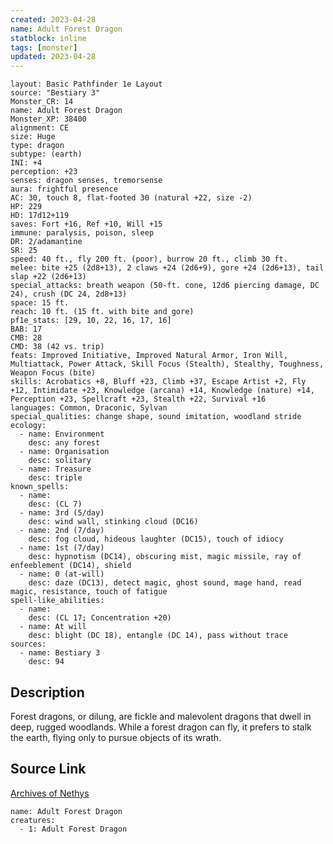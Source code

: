 ```yaml
---
created: 2023-04-28
name: Adult Forest Dragon
statblock: inline
tags: [monster]
updated: 2023-04-28
---
```

```statblock
layout: Basic Pathfinder 1e Layout
source: "Bestiary 3"
Monster_CR: 14
name: Adult Forest Dragon
Monster_XP: 38400
alignment: CE
size: Huge
type: dragon
subtype: (earth)
INI: +4
perception: +23
senses: dragon senses, tremorsense
aura: frightful presence
AC: 30, touch 8, flat-footed 30 (natural +22, size -2)
HP: 229
HD: 17d12+119
saves: Fort +16, Ref +10, Will +15
immune: paralysis, poison, sleep
DR: 2/adamantine
SR: 25
speed: 40 ft., fly 200 ft. (poor), burrow 20 ft., climb 30 ft.
melee: bite +25 (2d8+13), 2 claws +24 (2d6+9), gore +24 (2d6+13), tail slap +22 (2d6+13)
special_attacks: breath weapon (50-ft. cone, 12d6 piercing damage, DC 24), crush (DC 24, 2d8+13)
space: 15 ft.
reach: 10 ft. (15 ft. with bite and gore)
pf1e_stats: [29, 10, 22, 16, 17, 16]
BAB: 17
CMB: 28
CMD: 38 (42 vs. trip)
feats: Improved Initiative, Improved Natural Armor, Iron Will, Multiattack, Power Attack, Skill Focus (Stealth), Stealthy, Toughness, Weapon Focus (bite)
skills: Acrobatics +8, Bluff +23, Climb +37, Escape Artist +2, Fly +12, Intimidate +23, Knowledge (arcana) +14, Knowledge (nature) +14, Perception +23, Spellcraft +23, Stealth +22, Survival +16
languages: Common, Draconic, Sylvan
special_qualities: change shape, sound imitation, woodland stride
ecology:
  - name: Environment
    desc: any forest
  - name: Organisation
    desc: solitary
  - name: Treasure
    desc: triple
known_spells:
  - name:
    desc: (CL 7)
  - name: 3rd (5/day)
    desc: wind wall, stinking cloud (DC16)
  - name: 2nd (7/day)
    desc: fog cloud, hideous laughter (DC15), touch of idiocy
  - name: 1st (7/day)
    desc: hypnotism (DC14), obscuring mist, magic missile, ray of enfeeblement (DC14), shield
  - name: 0 (at-will)
    desc: daze (DC13), detect magic, ghost sound, mage hand, read magic, resistance, touch of fatigue
spell-like_abilities:
  - name:
    desc: (CL 17; Concentration +20)
  - name: At will
    desc: blight (DC 18), entangle (DC 14), pass without trace
sources:
  - name: Bestiary 3
    desc: 94
```
## Description
Forest dragons, or dilung, are fickle and malevolent dragons that dwell in deep, rugged woodlands. While a forest dragon can fly, it prefers to stalk the earth, flying only to pursue objects of its wrath.
## Source Link
[Archives of Nethys](https://aonprd.com/MonsterDisplay.aspx?ItemName=Adult%20Forest%20Dragon)
```encounter-table
name: Adult Forest Dragon
creatures:
  - 1: Adult Forest Dragon
```
